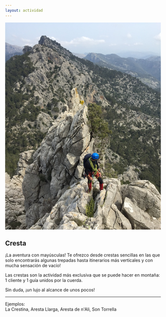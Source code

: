 ```yaml
---
layout: actividad
---
```


![Vistas espectaculares en las crestas](./assets/img/cresta.jpg)

## Cresta

¡La aventura con mayúsculas!
Te ofrezco desde crestas sencillas en las que solo encontrarás algunas trepadas hasta itinerarios más verticales y con mucha sensación de vacío!

Las crestas son la actividad más exclusiva que se puede hacer en montaña: 1 cliente y 1 guía unidos por la cuerda.

Sin duda, ¡un lujo al alcance de unos pocos!

* * *
Ejemplos:<br>
La Crestina, Aresta Llarga, Aresta de n'Ali, Son Torrella
